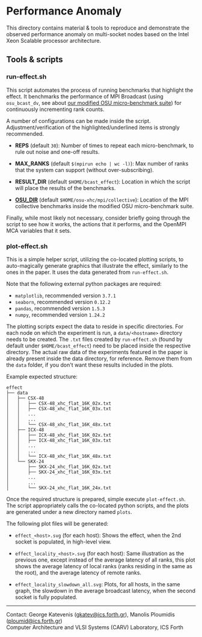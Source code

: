 # Performance Anomaly

This directory contains material & tools to reproduce and demonstrate the
observed performance anomaly on multi-socket nodes based on the Intel Xeon
Scalable processor architecture.

## Tools & scripts

### run-effect.sh

This script automates the process of running benchmarks that highlight the
effect. It benchmarks the performance of MPI Broadcast (using `osu_bcast_dv`,
see about [our modified OSU micro-benchmark suite](../osu-micro-benchmarks))
for continuously incrementing rank counts.

A number of configurations can be made inside the script.
Adjustment/verification of the highlighted/underlined items is strongly
recommended.

- **REPS** (default `30`): Number of times to repeat each micro-benchmark, to
rule out noise and one-off results.

- **MAX_RANKS** (default `$(mpirun echo | wc -l)`): Max number of ranks that the
system can support (without over-subscribing).

- **RESULT_DIR** (default `$HOME/bcast_effect`): Location in which the script
will place the results of the benchmarks.

- <ins>**OSU_DIR**</ins> (default `$HOME/osu-xhc/mpi/collective`): Location of
the MPI collective benchmarks inside the modified OSU micro-benchmark suite.

Finally, while most likely not necessary, consider briefly going through the
script to see how it works, the actions that it performs, and the OpenMPI MCA
variables that it sets.

### plot-effect.sh

This is a simple helper script, utilizing the co-located plotting scripts, to
auto-magically generate graphics that illustrate the effect, similarly to the
ones in the paper. It uses the data generated from `run-effect.sh`.

Note that the following external python packages are required:

- `matplotlib`, recommended version `3.7.1`
- `seaborn`, recommended version `0.12.2`
- `pandas`, recommended version `1.5.3`
- `numpy`, recommended version `1.24.2`

The plotting scripts expect the data to reside in specific directories. For
each node on which the experiment is run, a `data/<hostname>` directory needs
to be created. The `.txt` files created by `run-effect.sh` (found by default
under `$HOME/bcast_effect`) need to be placed inside the respective directory.
The actual raw data of the experiments featured in the paper is already present
inside the data directory, for reference. Remove them from the `data` folder, if
you don't want these results included in the plots.

Example expected structure:

```
effect
├── data
│   ├── CSX-48
│   │   ├── CSX-48_xhc_flat_16K_02x.txt
│   │   ├── CSX-48_xhc_flat_16K_03x.txt
│   │   ...
│   │   ...
│   │   └── CSX-48_xhc_flat_16K_48x.txt
│   ├── ICX-48
│   │   ├── ICX-48_xhc_flat_16K_02x.txt
│   │   ├── ICX-48_xhc_flat_16K_03x.txt
│   │   ...
│   │   ...
│   │   └── ICX-48_xhc_flat_16K_48x.txt
│   └── SKX-24
│       ├── SKX-24_xhc_flat_16K_02x.txt
│       ├── SKX-24_xhc_flat_16K_03x.txt
│       ...
│       ...
│       └── SKX-24_xhc_flat_16K_24x.txt
```

Once the required structure is prepared, simple execute `plot-effect.sh`. The
script appropriately calls the co-located python scripts, and the plots are generated
under a new directory named `plots`.

The following plot files will be generated:

- `effect_<host>.svg` (for each host): Shows the effect, when the 2nd
socket is populated, in high-level view.

- `effect_locality_<host>.svg` (for each host): Same illustration as the previous
one, except instead of the average latency of all ranks, this plot shows
the average latency of local ranks (ranks residing in the same as the root),
and the average latency of remote ranks.

- `effect_locality_slowdown_all.svg`: Plots, for all hosts, in the same graph,
the slowdown in the average broadcast latency, when the second socket is fully
populated.

---

Contact: George Katevenis (gkatev@ics.forth.gr), Manolis Ploumidis (ploumid@ics.forth.gr)  
Computer Architecture and VLSI Systems (CARV) Laboratory, ICS Forth
